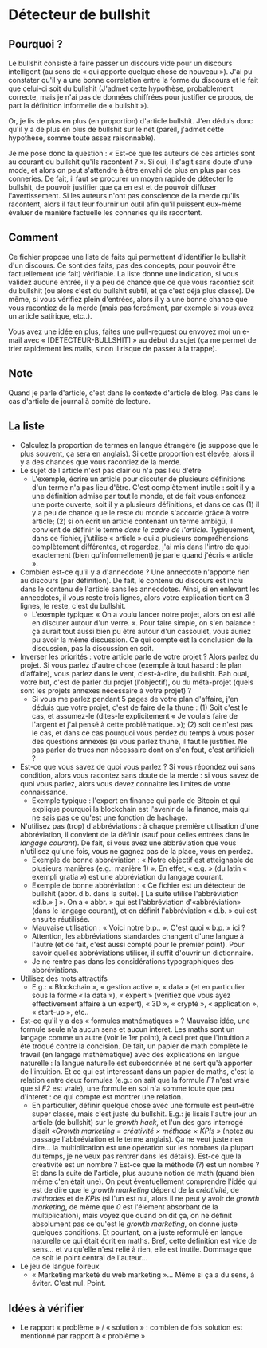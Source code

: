 
# Détecteur de bullshit

## Pourquoi ?

Le bullshit consiste à faire passer un discours vide pour un discours intelligent (au sens de « qui apporte quelque chose de nouveau »). J'ai pu constater qu'il y a une bonne correlation entre la forme du discours et le fait que celui-ci soit du bullshit (J'admet cette hypothèse, probablement correcte, mais je n'ai pas de données chiffrées pour justifier ce propos, de part la définition informelle de « bullshit »).

Or, je lis de plus en plus (en proportion) d'article bullshit. J'en déduis donc qu'il y a de plus en plus de bullshit sur le net (pareil, j'admet cette hypothèse, somme toute assez raisonnable).

Je me pose donc la question : « Est-ce que les auteurs de ces articles sont au courant du bullshit qu'ils racontent ? ». Si oui, il s'agit sans doute d'une mode, et alors on peut s'attendre à être envahi de plus en plus par ces conneries. De fait, il faut se procurer un moyen rapide de détecter le bullshit, de pouvoir justifier que ça en est et de pouvoir diffuser l'avertissement. Si les auteurs n'ont pas conscience de la merde qu'ils racontent, alors il faut leur fournir un outil afin qu'il puissent eux-même évaluer de manière factuelle les conneries qu'ils racontent.

## Comment

Ce fichier propose une liste de faits qui permettent d'identifier le bullshit d'un discours. Ce sont des faits, pas des concepts, pour pouvoir être factuellement (de fait) vérifiable. La liste donne une indication, si vous validez aucune entrée, il y a peu de chance que ce que vous racontiez soit du bullshit (ou alors c'est du bullshit subtil, et ça c'est déjà plus classe). De même, si vous vérifiez plein d'entrées, alors il y a une bonne chance que vous racontiez de la merde (mais pas forcément, par exemple si vous avez un article satirique, etc..).

Vous avez une idée en plus, faites une pull-request ou envoyez moi un e-mail avec « [DETECTEUR-BULLSHIT] » au début du sujet (ça me permet de trier rapidement les mails, sinon il risque de passer à la trappe).

## Note

Quand je parle d'article, c'est dans le contexte d'article de blog. Pas dans le cas d'article de journal à comité de lecture.

## La liste

 - Calculez la proportion de termes en langue étrangère (je suppose que le plus souvent, ça sera en anglais). Si cette proportion est élevée, alors il y a des chances que vous racontiez de la merde. 
 - Le sujet de l'article n'est pas clair ou n'a pas lieu d'être
   + L'exemple, écrire un article pour discuter de plusieurs définitions d'un terme n'a pas lieu d'être. C'est complètement inutile : soit il y a une définition admise par tout le monde, et de fait vous enfoncez une porte ouverte, soit il y a plusieurs définitions, et dans ce cas (1) il y a peu de chance que le reste du monde s'accorde grâce à votre article; (2) si on écrit un article contenant un terme ambigü, il convient de définir le terme *dans le cadre de l'article*. Typiquement, dans ce fichier, j'utilise « article » qui a plusieurs compréhensions complètement différentes, et regardez, j'ai mis dans l'intro de quoi exactement (bien qu'informellement) je parle quand j'écris « article ».
 - Combien est-ce qu'il y a d'annecdote ? Une annecdote n'apporte rien au discours (par définition). De fait, le contenu du discours est inclu dans le contenu de l'article sans les annecdotes. Ainsi, si en enlevant les annecdotes, il vous reste trois lignes, alors votre explication tient en 3 lignes, le reste, c'est du bullshit.
   + L'exemple typique: « On a voulu lancer notre projet, alors on est allé en discuter autour d'un verre. ». Pour faire simple, on s'en balance : ça aurait tout aussi bien pu être autour d'un cassoulet, vous auriez pu avoir la même discussion. Ce qui compte est la conclusion de la discussion, pas la discussion en soit.
 - Inverser les priorités : votre article parle de votre projet ? Alors parlez du projet. Si vous parlez d'autre chose (exemple à tout hasard : le plan d'affaire), vous parlez dans le vent, c'est-à-dire, du bullshit. Bah ouai, votre but, c'est de parler du projet (l'objectif), ou du méta-projet (quels sont les projets annexes nécessaire à votre projet) ?
   + Si vous me parlez pendant 5 pages de votre plan d'affaire, j'en déduis que votre projet, c'est de faire de la thune : (1) Soit c'est le cas, et assumez-le (dites-le explicitement « Je voulais faire de l'argent et j'ai pensé à cette problématique. »); (2) soit ce n'est pas le cas, et dans ce cas pourquoi vous perdez du temps à vous poser des questions annexes (si vous parlez thune, il faut le justifier. Ne pas parler de trucs non nécessaire dont on s'en fout, c'est artificiel) ?
 - Est-ce que vous savez de quoi vous parlez ? Si vous répondez oui sans condition, alors vous racontez sans doute de la merde : si vous savez de quoi vous parlez, alors vous devez connaitre les limites de votre connaissance.
   + Exemple typique : l'expert en finance qui parle de Bitcoin et qui explique pourquoi la blockchain est l'avenir de la finance, mais qui ne sais pas ce qu'est une fonction de hachage.
 - N'utilisez pas (trop) d'abbréviations : à chaque première utilisation d'une abbréviation, il convient de la définir (sauf pour celles entrées dans le *langage courant*). De fait, si vous avez une abbréviation que vous n'utilisez qu'une fois, vous ne gagnez pas de la place, vous en perdez.
   + Exemple de bonne abbréviation : « Notre objectif est atteignable de plusieurs manières (e.g.: manière 1) ». En effet, « e.g. » (du latin « exempli gratia ») est une abbréviation du langage courant.
   + Exemple de bonne abbréviation : « Ce fichier est un détecteur de bullshit (abbr. d.b. dans la suite). [ La suite utilise l'abbréviation «d.b.» ] ». On a « abbr. » qui est l'abbréviation d'«abbréviation» (dans le langage courant), et on définit l'abbréviation « d.b. » qui est ensuite réutilisée.
   + Mauvaise utilisation : « Voici notre b.p.. ». C'est quoi « b.p. » ici ?
   + Attention, les abbréviations standardes changent d'une langue à l'autre (et de fait, c'est aussi compté pour le premier point). Pour savoir quelles abbréviations utiliser, il suffit d'ouvrir un dictionnaire.
   + Je ne rentre pas dans les considérations typographiques des abbréviations.
 - Utilisez des mots attractifs
   + E.g.: « Blockchain », « gestion active », « data » (et en particulier sous la forme « la data »), « expert » (vérifiez que vous ayez effectivement affaire à un expert), « 3D », « crypté », « application », « start-up », etc..
 - Est-ce qu'il y a des « formules mathématiques » ? Mauvaise idée, une formule seule n'a aucun sens et aucun interet. Les maths sont un langage comme un autre (voir le 1er point), à ceci pret que l'intuition a été troqué contre la concision. De fait, un papier de math complète le travail (en langage mathématique) avec des explications en langue naturelle : la langue naturelle est subordonnée et ne sert qu'à apporter de l'intuition. Et ce qui est interessant dans un papier de maths, c'est la relation entre deux formules (e.g.: on sait que la formule *F1* n'est vraie que si *F2* est vraie), une formule en soi n'a somme toute que peu d'interet : ce qui compte est montrer une relation.
   + En particulier, définir quelque chose avec une formule est peut-être super classe, mais c'est juste du bullshit. E.g.: je lisais l'autre jour un article (de bullshit) sur le *growth hack*, et l'un des gars interrogé disait *«Growth marketing = créativité × méthode × KPIs »* (notez au passage l'abbréviation et le terme anglais). Ça ne veut juste rien dire... la multiplication est une opération sur les nombres (la plupart du temps, je ne veux pas rentrer dans les détails). Est-ce que la créativité est un nombre ? Est-ce que la méthode (?) est un nombre ? Et dans la suite de l'article, plus aucune notion de math (quand bien même c'en était une). On peut éventuellement comprendre l'idée qui est de dire que le *growth marketing* dépend de la *créativité*, de *méthodes* et de *KPIs* (si l'un est nul, alors il ne peut y avoir de *growth marketing*, de même que *0* est l'élement absorbant de la multiplication), mais voyez que quand on dit ça, on ne définit absolument pas ce qu'est le *growth marketing*, on donne juste quelques conditions. Et pourtant, on a juste reformulé en langue naturelle ce qui était écrit en maths. Bref, cette définition est vide de sens... et vu qu'elle n'est relié à rien, elle est inutile. Dommage que ce soit le point central de l'auteur...
 - Le jeu de langue foireux
   + « Marketing marketé du web marketing »... Même si ça a du sens, à éviter. C'est nul. Point.

## Idées à vérifier

 - Le rapport « problème » / « solution » : combien de fois solution est mentionné par rapport à « problème »
